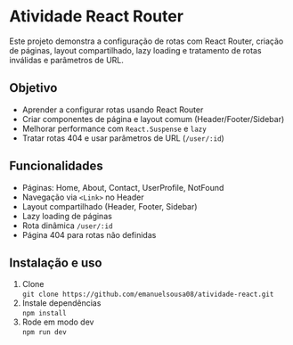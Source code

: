 # Atividade React Router

Este projeto demonstra a configuração de rotas com React Router, criação de páginas, layout compartilhado, lazy loading e tratamento de rotas inválidas e parâmetros de URL.

## Objetivo
- Aprender a configurar rotas usando React Router
- Criar componentes de página e layout comum (Header/Footer/Sidebar)
- Melhorar performance com `React.Suspense` e `lazy`
- Tratar rotas 404 e usar parâmetros de URL (`/user/:id`)

## Funcionalidades
- Páginas: Home, About, Contact, UserProfile, NotFound
- Navegação via `<Link>` no Header
- Layout compartilhado (Header, Footer, Sidebar)
- Lazy loading de páginas
- Rota dinâmica `/user/:id`
- Página 404 para rotas não definidas

## Instalação e uso
1. Clone  
   `git clone https://github.com/emanuelsousa08/atividade-react.git`  
2. Instale dependências  
   `npm install`  
3. Rode em modo dev  
   `npm run dev`
